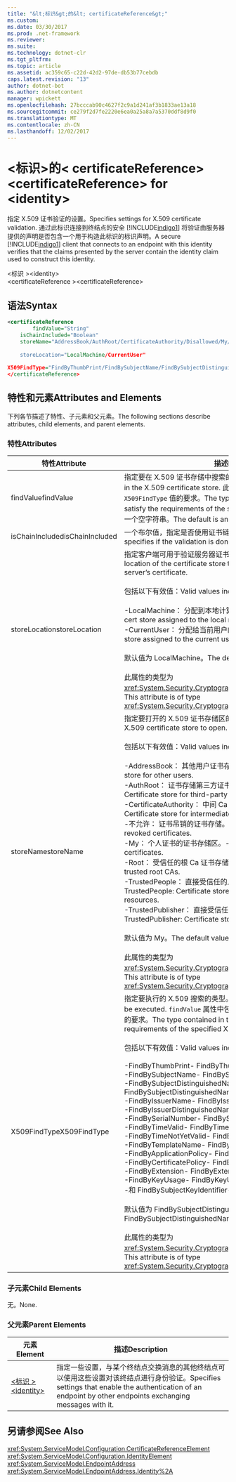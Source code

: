 ```yaml
---
title: "&lt;标识&gt;的&lt; certificateReference&gt;"
ms.custom: 
ms.date: 03/30/2017
ms.prod: .net-framework
ms.reviewer: 
ms.suite: 
ms.technology: dotnet-clr
ms.tgt_pltfrm: 
ms.topic: article
ms.assetid: ac359c65-c22d-42d2-97de-db53b77cebdb
caps.latest.revision: "13"
author: dotnet-bot
ms.author: dotnetcontent
manager: wpickett
ms.openlocfilehash: 27bcccab90c4627f2c9a1d241af3b1833ae13a18
ms.sourcegitcommit: ce279f2d7fe2220e6ea0a25a8a7a5370ddf8d9f0
ms.translationtype: MT
ms.contentlocale: zh-CN
ms.lasthandoff: 12/02/2017
---
```

# <a name="ltcertificatereferencegt-for-ltidentitygt"></a><span data-ttu-id="eb642-102">&lt;标识&gt;的&lt; certificateReference&gt;</span><span class="sxs-lookup"><span data-stu-id="eb642-102">&lt;certificateReference&gt; for &lt;identity&gt;</span></span>
<span data-ttu-id="eb642-103">指定 X.509 证书验证的设置。</span><span class="sxs-lookup"><span data-stu-id="eb642-103">Specifies settings for X.509 certificate validation.</span></span> <span data-ttu-id="eb642-104">通过此标识连接到终结点的安全 [!INCLUDE[indigo1](../../../../../includes/indigo1-md.md)] 将验证由服务器提供的声明是否包含一个用于构造此标识的标识声明。</span><span class="sxs-lookup"><span data-stu-id="eb642-104">A secure [!INCLUDE[indigo1](../../../../../includes/indigo1-md.md)] client that connects to an endpoint with this identity verifies that the claims presented by the server contain the identity claim used to construct this identity.</span></span>  
  
 <span data-ttu-id="eb642-105">\<标识 ></span><span class="sxs-lookup"><span data-stu-id="eb642-105">\<identity></span></span>  
<span data-ttu-id="eb642-106">\<certificateReference ></span><span class="sxs-lookup"><span data-stu-id="eb642-106">\<certificateReference></span></span>  
  
## <a name="syntax"></a><span data-ttu-id="eb642-107">语法</span><span class="sxs-lookup"><span data-stu-id="eb642-107">Syntax</span></span>  
  
```xml  
<certificateReference   
        findValue="String"   
    isChainIncluded="Boolean"  
    storeName="AddressBook/AuthRoot/CertificateAuthority/Disallowed/My/Root/TrustedPeople/TrustedPublisher"storeName="  
  
    storeLocation="LocalMachine/CurrentUser"  
  
X509FindType="FindByThumbPrint/FindBySubjectName/FindBySubjectDistinguishedName/FindByIssuerName/FindByIssuerDistinguishedName/FindBySerialNumber/FindByTimeValid/FindByTimeNotYetValid/FindByTemplateName/FindByApplicationPolicy/FindByCertificatePolicy/FindByExtension/FindByKeyUsage/FindBySubjectKeyIdentifier"  
</certificateReference>  
```  
  
## <a name="attributes-and-elements"></a><span data-ttu-id="eb642-108">特性和元素</span><span class="sxs-lookup"><span data-stu-id="eb642-108">Attributes and Elements</span></span>  
 <span data-ttu-id="eb642-109">下列各节描述了特性、子元素和父元素。</span><span class="sxs-lookup"><span data-stu-id="eb642-109">The following sections describe attributes, child elements, and parent elements.</span></span>  
  
### <a name="attributes"></a><span data-ttu-id="eb642-110">特性</span><span class="sxs-lookup"><span data-stu-id="eb642-110">Attributes</span></span>  
  
|<span data-ttu-id="eb642-111">特性</span><span class="sxs-lookup"><span data-stu-id="eb642-111">Attribute</span></span>|<span data-ttu-id="eb642-112">描述</span><span class="sxs-lookup"><span data-stu-id="eb642-112">Description</span></span>|  
|---------------|-----------------|  
|<span data-ttu-id="eb642-113">findValue</span><span class="sxs-lookup"><span data-stu-id="eb642-113">findValue</span></span>|<span data-ttu-id="eb642-114">指定要在 X.509 证书存储中搜索的值。</span><span class="sxs-lookup"><span data-stu-id="eb642-114">Specifies the value to search for in the X.509 certificate store.</span></span> <span data-ttu-id="eb642-115">此属性中包含的类型必须满足指定的 `X509FindType` 值的要求。</span><span class="sxs-lookup"><span data-stu-id="eb642-115">The type contained in this attribute must satisfy the requirements of the specified `X509FindType` value.</span></span> <span data-ttu-id="eb642-116">默认值为一个空字符串。</span><span class="sxs-lookup"><span data-stu-id="eb642-116">The default is an empty string.</span></span>|  
|<span data-ttu-id="eb642-117">isChainIncluded</span><span class="sxs-lookup"><span data-stu-id="eb642-117">isChainIncluded</span></span>|<span data-ttu-id="eb642-118">一个布尔值，指定是否使用证书链来执行验证。</span><span class="sxs-lookup"><span data-stu-id="eb642-118">A Boolean value that specifies if the validation is done using a certificate chain.</span></span>|  
|<span data-ttu-id="eb642-119">storeLocation</span><span class="sxs-lookup"><span data-stu-id="eb642-119">storeLocation</span></span>|<span data-ttu-id="eb642-120">指定客户端可用于验证服务器证书的证书存储的位置。</span><span class="sxs-lookup"><span data-stu-id="eb642-120">Specifies the location of the certificate store that the client can use to validate the server’s certificate.</span></span><br /><br /> <span data-ttu-id="eb642-121">包括以下有效值：</span><span class="sxs-lookup"><span data-stu-id="eb642-121">Valid values include the following:</span></span><br /><br /> <span data-ttu-id="eb642-122">-LocalMachine： 分配到本地计算机的证书存储。</span><span class="sxs-lookup"><span data-stu-id="eb642-122">-   LocalMachine: The cert store assigned to the local machine.</span></span><br /><span data-ttu-id="eb642-123">-CurrentUser： 分配给当前用户的证书存储。</span><span class="sxs-lookup"><span data-stu-id="eb642-123">-   CurrentUser: The cert store assigned to the current user.</span></span><br /><br /> <span data-ttu-id="eb642-124">默认值为 LocalMachine。</span><span class="sxs-lookup"><span data-stu-id="eb642-124">The default value is LocalMachine.</span></span><br /><br /> <span data-ttu-id="eb642-125">此属性的类型为 <xref:System.Security.Cryptography.X509Certificates.StoreLocation>。</span><span class="sxs-lookup"><span data-stu-id="eb642-125">This attribute is of type <xref:System.Security.Cryptography.X509Certificates.StoreLocation>.</span></span>|  
|<span data-ttu-id="eb642-126">storeName</span><span class="sxs-lookup"><span data-stu-id="eb642-126">storeName</span></span>|<span data-ttu-id="eb642-127">指定要打开的 X.509 证书存储区的名称。</span><span class="sxs-lookup"><span data-stu-id="eb642-127">Specifies the name of the X.509 certificate store to open.</span></span><br /><br /> <span data-ttu-id="eb642-128">包括以下有效值：</span><span class="sxs-lookup"><span data-stu-id="eb642-128">Valid values include the following:</span></span><br /><br /> <span data-ttu-id="eb642-129">-AddressBook： 其他用户证书存储区。</span><span class="sxs-lookup"><span data-stu-id="eb642-129">-   AddressBook: Certificate store for other users.</span></span><br /><span data-ttu-id="eb642-130">-AuthRoot： 证书存储第三方证书颁发机构 (Ca)。</span><span class="sxs-lookup"><span data-stu-id="eb642-130">-   AuthRoot: Certificate store for third-party certification authorities (CAs).</span></span><br /><span data-ttu-id="eb642-131">-CertificateAuthority： 中间 Ca 证书存储区。</span><span class="sxs-lookup"><span data-stu-id="eb642-131">-   CertificateAuthority: Certificate store for intermediate CAs.</span></span><br /><span data-ttu-id="eb642-132">-不允许： 证书吊销的证书存储。</span><span class="sxs-lookup"><span data-stu-id="eb642-132">-   Disallowed: Certificate store for revoked certificates.</span></span><br /><span data-ttu-id="eb642-133">-My： 个人证书的证书存储区。</span><span class="sxs-lookup"><span data-stu-id="eb642-133">-   My: Certificate store for personal certificates.</span></span><br /><span data-ttu-id="eb642-134">-Root： 受信任的根 Ca 证书存储区。</span><span class="sxs-lookup"><span data-stu-id="eb642-134">-   Root: Certificate store for trusted root CAs.</span></span><br /><span data-ttu-id="eb642-135">-TrustedPeople： 直接受信任的人和资源的证书存储区。</span><span class="sxs-lookup"><span data-stu-id="eb642-135">-   TrustedPeople: Certificate store for directly trusted people and resources.</span></span><br /><span data-ttu-id="eb642-136">-TrustedPublisher： 直接受信任的发行者的证书存储区。</span><span class="sxs-lookup"><span data-stu-id="eb642-136">-   TrustedPublisher: Certificate store for directly trusted publishers.</span></span><br /><br /> <span data-ttu-id="eb642-137">默认值为 My。</span><span class="sxs-lookup"><span data-stu-id="eb642-137">The default value is My.</span></span><br /><br /> <span data-ttu-id="eb642-138">此属性的类型为 <xref:System.Security.Cryptography.X509Certificates.StoreName>。</span><span class="sxs-lookup"><span data-stu-id="eb642-138">This attribute is of type <xref:System.Security.Cryptography.X509Certificates.StoreName>.</span></span>|  
|<span data-ttu-id="eb642-139">X509FindType</span><span class="sxs-lookup"><span data-stu-id="eb642-139">X509FindType</span></span>|<span data-ttu-id="eb642-140">指定要执行的 X.509 搜索的类型。</span><span class="sxs-lookup"><span data-stu-id="eb642-140">Specifies the type of X.509 search to be executed.</span></span> <span data-ttu-id="eb642-141">`findValue` 属性中包含的类型必须满足指定 X509FindType 的要求。</span><span class="sxs-lookup"><span data-stu-id="eb642-141">The type contained in the `findValue` attribute must satisfy the requirements of the specified X509FindType.</span></span><br /><br /> <span data-ttu-id="eb642-142">包括以下有效值：</span><span class="sxs-lookup"><span data-stu-id="eb642-142">Valid values include the following:</span></span><br /><br /> <span data-ttu-id="eb642-143">-FindByThumbPrint</span><span class="sxs-lookup"><span data-stu-id="eb642-143">-   FindByThumbPrint</span></span><br /><span data-ttu-id="eb642-144">-FindBySubjectName</span><span class="sxs-lookup"><span data-stu-id="eb642-144">-   FindBySubjectName</span></span><br /><span data-ttu-id="eb642-145">-FindBySubjectDistinguishedName</span><span class="sxs-lookup"><span data-stu-id="eb642-145">-   FindBySubjectDistinguishedName</span></span><br /><span data-ttu-id="eb642-146">-FindByIssuerName</span><span class="sxs-lookup"><span data-stu-id="eb642-146">-   FindByIssuerName</span></span><br /><span data-ttu-id="eb642-147">-FindByIssuerDistinguishedName</span><span class="sxs-lookup"><span data-stu-id="eb642-147">-   FindByIssuerDistinguishedName</span></span><br /><span data-ttu-id="eb642-148">-FindBySerialNumber</span><span class="sxs-lookup"><span data-stu-id="eb642-148">-   FindBySerialNumber</span></span><br /><span data-ttu-id="eb642-149">-FindByTimeValid</span><span class="sxs-lookup"><span data-stu-id="eb642-149">-   FindByTimeValid</span></span><br /><span data-ttu-id="eb642-150">-FindByTimeNotYetValid</span><span class="sxs-lookup"><span data-stu-id="eb642-150">-   FindByTimeNotYetValid</span></span><br /><span data-ttu-id="eb642-151">-FindByTemplateName</span><span class="sxs-lookup"><span data-stu-id="eb642-151">-   FindByTemplateName</span></span><br /><span data-ttu-id="eb642-152">-FindByApplicationPolicy</span><span class="sxs-lookup"><span data-stu-id="eb642-152">-   FindByApplicationPolicy</span></span><br /><span data-ttu-id="eb642-153">-FindByCertificatePolicy</span><span class="sxs-lookup"><span data-stu-id="eb642-153">-   FindByCertificatePolicy</span></span><br /><span data-ttu-id="eb642-154">-FindByExtension</span><span class="sxs-lookup"><span data-stu-id="eb642-154">-   FindByExtension</span></span><br /><span data-ttu-id="eb642-155">-FindByKeyUsage</span><span class="sxs-lookup"><span data-stu-id="eb642-155">-   FindByKeyUsage</span></span><br /><span data-ttu-id="eb642-156">-和 FindBySubjectKeyIdentifier</span><span class="sxs-lookup"><span data-stu-id="eb642-156">-   FindBySubjectKeyIdentifier</span></span><br /><br /> <span data-ttu-id="eb642-157">默认值为 FindBySubjectDistinguishedName。</span><span class="sxs-lookup"><span data-stu-id="eb642-157">The default value is FindBySubjectDistinguishedName.</span></span><br /><br /> <span data-ttu-id="eb642-158">此属性的类型为 <xref:System.Security.Cryptography.X509Certificates.X509FindType>。</span><span class="sxs-lookup"><span data-stu-id="eb642-158">This attribute is of type <xref:System.Security.Cryptography.X509Certificates.X509FindType>.</span></span>|  
  
### <a name="child-elements"></a><span data-ttu-id="eb642-159">子元素</span><span class="sxs-lookup"><span data-stu-id="eb642-159">Child Elements</span></span>  
 <span data-ttu-id="eb642-160">无。</span><span class="sxs-lookup"><span data-stu-id="eb642-160">None.</span></span>  
  
### <a name="parent-elements"></a><span data-ttu-id="eb642-161">父元素</span><span class="sxs-lookup"><span data-stu-id="eb642-161">Parent Elements</span></span>  
  
|<span data-ttu-id="eb642-162">元素</span><span class="sxs-lookup"><span data-stu-id="eb642-162">Element</span></span>|<span data-ttu-id="eb642-163">描述</span><span class="sxs-lookup"><span data-stu-id="eb642-163">Description</span></span>|  
|-------------|-----------------|  
|[<span data-ttu-id="eb642-164">\<标识 ></span><span class="sxs-lookup"><span data-stu-id="eb642-164">\<identity></span></span>](../../../../../docs/framework/configure-apps/file-schema/wcf/identity.md)|<span data-ttu-id="eb642-165">指定一些设置，与某个终结点交换消息的其他终结点可以使用这些设置对该终结点进行身份验证。</span><span class="sxs-lookup"><span data-stu-id="eb642-165">Specifies settings that enable the authentication of an endpoint by other endpoints exchanging messages with it.</span></span>|  
  
## <a name="see-also"></a><span data-ttu-id="eb642-166">另请参阅</span><span class="sxs-lookup"><span data-stu-id="eb642-166">See Also</span></span>  
 <xref:System.ServiceModel.Configuration.CertificateReferenceElement>  
 <xref:System.ServiceModel.Configuration.IdentityElement>  
 <xref:System.ServiceModel.EndpointAddress>  
 <xref:System.ServiceModel.EndpointAddress.Identity%2A>
